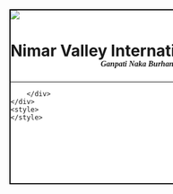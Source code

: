 <!DOCTYPE html>
<html lang="en">
<head>
    <meta charset="UTF-8">
    <meta name="viewport" content="width=device-width, initial-scale=1.0">
    <title>CLASS DECORATION</title>
</head>
<body>
    <div class="School_Logo">
        <div><!-- For school logo -->
            <img class="logo" src="School logo.jpg"></img>
            </div>
        <!-- for school heading -->
    <div>
        <h1 class="heading">Nimar Valley International School</h1>
        <h5 class="hashir">Ganpati Naka Burhanpur (m.p)</h5>
        </div>
        <div>
            <hr class="flag"></hr>
             
        </div>
    </div>
    <style>
    </style>
</body>
<!-- ADDING SOME CSS FOR DESIGN -->
<style>
.School_Logo{
        height: 308px;
        width: 500px;
        background-color: #FFFF;
        border: 2px solid black;
        margin-left:440px;

        }
.heading{
    font-size: 30px;
    font-family:arapey;
    margin-left: 30px;
    color: green;
    
}
.hashir{
    font-family:arapey;
    margin-left:161px;
    margin-top:-20px;
}  
.logo{
    height: 100px;
    margin-left:193px; 
}      </style>
</html>

